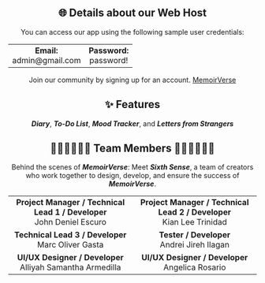 <div align="center">

## 🌐 Details about our Web Host 

You can access our app using the following sample user credentials:

  <table align="center"; margin: auto;">
    <tr>
      <td align="center">
        <strong>Email:</strong><br>
        admin@gmail.com
      </td>
      <td align="center">
        <strong>Password:</strong><br>
        password!
      </td>
    </tr>
</table>

Join our community by signing up for an account. [MemoirVerse](https://memoirverse.site/) 

## ✨ Features 
 **_Diary_**,
 **_To-Do List_**, 
 **_Mood Tracker_**, and
 **_Letters from Strangers_**

## 🧑‍💻👩‍💻🧑‍💻 Team Members 👩‍💻🧑‍💻🧑‍💻

Behind the scenes of **_MemoirVerse_**: Meet **_Sixth Sense_**, a team of creators who work together to design, develop, and ensure the success of **_MemoirVerse_**.      
  <table align="center">
    <tr>
      <td align="center"><strong>Project Manager / Technical Lead 1 / Developer</strong><br>John Deniel Escuro</td>
      <td align="center"><strong>Project Manager / Technical Lead 2 / Developer</strong><br>Kian Lee Trinidad</td>
    </tr>
    <tr>
      <td align="center"><strong>Technical Lead 3 / Developer</strong><br>Marc Oliver Gasta</td>
      <td align="center"><strong>Tester / Developer</strong><br>Andrei Jireh Ilagan</td>
    </tr>
    <tr>     
      <td align="center"><strong>UI/UX Designer / Developer</strong><br>Alliyah Samantha Armedilla</td>
      <td align="center"><strong>UI/UX Designer / Developer</strong><br>Angelica Rosario</td>
    </tr>
  </table>
</div>
